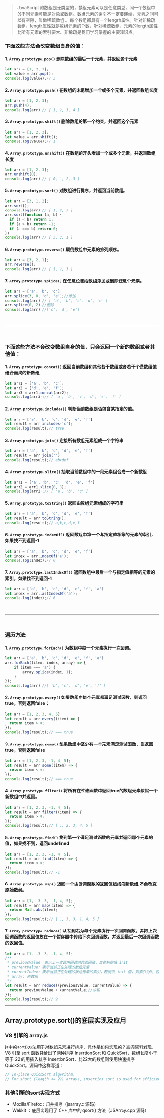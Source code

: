 >JavaScript 的数组是无类型的，数组元素可以是任意类型，同一个数组中的不同元素可能是对象或数组。数组元素的索引不一定要连续，元素之间可以有空隙，叫做稀疏数组 。每个数组都具有一个lengrh属性。针对非稀疏数组，length属性就是数组元素的个数，针对稀疏数组，元素的length属性比所有元素的索引要大。非稀疏是我们学习掌握的主要知识点。

### **下面这些方法会改变数组自身的值：**
	
#### 1. ``Array.prototype.pop()`` 删除数组的最后一个元素，并返回这个元素
```js
let arr = [1, 2, 3];
let value = arr.pop();
console.log(value);// 3
```

#### 2. ``Array.prototype.push()`` 在数组的末尾增加一个或多个元素，并返回数组长度
```js
let arr = [1, 2, 3];
arr.push(4);
console.log(arr);// [ 1, 2, 3, 4 ]
```

#### 3. ``Array.prototype.shift()`` 删除数组的第一个约束，并返回这个元素
```js
let arr = [1, 2, 3];
let value = arr.shift();
console.log(value);// 1
```

#### 4. ``Array.prototype.unshift()`` 在数组的开头增加一个或多个元素，并返回数组长度
```js
let arr = [1, 2, 3];
arr.unshift(0);
console.log(arr);// [ 0, 1, 2, 3 ]
```

#### 5. ``Array.prototype.sort()`` 对数组进行排序，并返回当前数组。
```js
let arr = [3, 1, 2];
arr.sort();
console.log(arr);// [ 1, 2, 3 ]
arr.sort(function (a, b) {
  if (a < b) return 1;
  if (a > b) return -1;
  if (a === b) return 0;
})
console.log(arr);// [ 3, 2, 1 ]
```

#### 6. ``Array.prototype.reverse()`` 颠倒数组中元素的排列顺序。
```js
let arr = [3, 2, 1];
arr.reverse();
console.log(arr);// [ 1, 2, 3 ]
```

#### 7. ``Array.prototype.splice()`` 在任意位置给数组添加或删除任意个元素。
```js
let arr = ['a', 'b', 'c'];
arr.splice(3, 0, 'd', 'e');//添加
console.log(arr);// [ 'a', 'b', 'c', 'd', 'e' ]
arr.splice(0, 2);//删除
console.log(arr);//['c', 'd', 'e']
```

&nbsp;

---

&nbsp;

### **下面这些方法不会改变数组自身的值，只会返回一个新的数组或者其他值：**

#### 1. ``Array.prototype.concat()`` 返回当前数组和其他若干数组或者若干个费数组值组合而成的新数组
```js
let arr1 = ['a', 'b', 'c'];
let arr2 = ['d', 'e', 'f'];
let arr3 = arr1.concat(arr2);
console.log(arr3);// [ 'a', 'b', 'c', 'd', 'e', 'f' ]
```

#### 2. ``Array.prototype.includes()`` 判断当前数组是否包含某指定的值。
```js
let arr = ['a', 'b', 'c', 'd', 'e', 'f']
let result = arr.includes('c');
console.log(result);// true
```

#### 3. ``Array.prototype.join()`` 连接所有数组元素组成一个字符串
```js
let arr = ['a', 'b', 'c', 'd', 'e', 'f']
let result = arr.join('');
console.log(result);// abcdef
```

#### 4. ``Array.prototype.slice()`` 抽取当前数组中的一段元素组合成一个新数组
```js
let arr1 = ['a', 'b', 'c', 'd', 'e', 'f']
let arr2 = arr1.slice(0, 3);
console.log(arr2);// [ 'a', 'b', 'c' ]
```

#### 5. ``Array.prototype.toString()`` 返回由数组元素组成的字符串
```js
let arr = ['a', 'b', 'c', 'd', 'e', 'f']
let result = arr.toString();
console.log(result);// a,b,c,d,e,f
```

#### 6. ``Array.prototype.indexOf()`` 返回数组中第一个与指定值相等的元素的索引，如果找不到返回-1
```js
let arr = ['a', 'b', 'c', 'd', 'e', 'f']
let index = arr.indexOf('a');
console.log(index);// 0
```

#### 7. ``Array.prototype.lastIndexOf()`` 返回数组中最后一个与指定值相等的元素的索引，如果找不到返回-1
```js
let arr = ['a', 'b', 'c', 'd', 'e', 'f', 'a']
let index = arr.lastIndexOf('a');
console.log(index);// 6
```
   
&nbsp;

---

&nbsp;

### **遍历方法:**

#### 1. ``Array.prototype.forEach()`` 为数组中每一个元素执行一次回调。
```js
let arr = ['a', 'b', 'c', 'd', 'e', 'f', 'a']
arr.forEach((item, index, array) => {
	if (item === 'a') {
		array.splice(index, 1);
	}
});
console.log(arr);//[ 'b', 'c', 'd', 'e', 'f' ]
```
#### 2. ``Array.prototype.every()`` 如果数组中每个元素都满足测试函数，则返回true，否则返回false；
```js
let arr = [1, 2, 3, 4, 5];
let result = arr.every((item) => {
  return item > 0;
});
console.log(result);// === true
```
#### 3. ``Array.prototype.some()`` 如果数组中至少有一个元素满足测试函数，则返回true，否则返回false
```js
let arr = [1, 2, 3, -1, 4, 5];
let result = arr.some((item) => {
  return item < 0;
});
console.log(result);// === true
```

#### 4. ``Array.prototype.filter()`` 将所有在过滤函数中返回true的数组元素放假一个新数组中并返回。
```js
let arr = [1, 2, 3, -1, 4, 5];
let result = arr.filter((item) => {
  return item > 0;
});
console.log(result);// [ 1, 2, 3, 4, 5 ]
```

#### 5. ``Array.prototype.find()`` 找到第一个满足测试函数的元素并返回那个元素的值，如果找不到，返回undefined
```js
let arr = [1, 2, 3, -1, 4, 5];
let result = arr.find((item) => {
  return item < 0;
});
console.log(result);// -1
```

#### 6. ``Array.prototype.map()`` 返回一个由回调函数的返回值组成的新数组,不会改变原始数组。
```js
let arr = [1, -3, 3, -1, 4, 5];
let result = arr.map((item) => {
  return Math.abs(item);
});
console.log(result);// [ 1, 3, 3, 1, 4, 5 ]
```

#### 7. ``Array.prototype.reduce()`` 从左到右为每个元素执行一次回调函数，并把上次回调函数的返回值放在一个暂存器中传给下次回调函数，并返回最后一次回调函数的返回值。
```js
let arr = [1, -3, 3, -1, 4, 5];
/**
 * previousValue: 表示上一次调用回调时的返回值，或者初始值 init
 * currentValue: 表示当前正在处理的数组元素
 * currentIndex: 表示当前正在处理的数组元素的索引，若提供 init 值，则索引为0，否则索引为1；
 * array: 原数组
 */
let result = arr.reduce((previousValue, currentValue) => {
  return previousValue + currentValue;//求和
});
console.log(result);// 9
```

---

## Array.prototype.sort()的底层实现及应用
### V8 引擎的 array.js
js中的sort()方法用于对数组元素进行排序，具体是如何实现的？查阅资料发现，V8 引擎 sort 函数只给出了两种排序 InsertionSort 和 QuickSort，数组长度小于等于 22 的用插入排序 InsertionSort，比22大的数组则使用快速排序 QuickSort。源码中这样写道：
```js
// In-place QuickSort algorithm. 
// For short (length <= 22) arrays, insertion sort is used for efficiency.
```

### 其他引擎的sort实现方式
- Mozilla/Firefox : 归并排序（jsarray.c 源码） 
- Webkit ：底层实现用了 C++ 库中的 qsort() 方法（JSArray.cpp 源码）